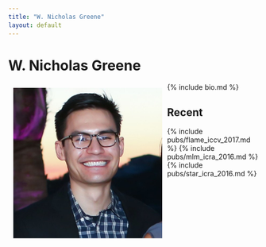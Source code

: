 ```yaml
---
title: "W. Nicholas Greene"
layout: default
---
```


# W. Nicholas Greene

<div style="float: left; padding:
	    10px; border: 0px solid #ccc;">
  <img alt="photo" src="assets/me.jpg" width="300"/>
  <br>
</div>

{% include bio.md %}
<br>

## Recent
{% include pubs/flame_iccv_2017.md %}
{% include pubs/mlm_icra_2016.md %}
{% include pubs/star_icra_2016.md %}
